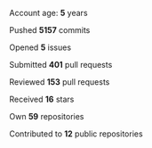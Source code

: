 Account age: **5** years

Pushed **5157** commits

Opened **5** issues

Submitted **401** pull requests

Reviewed **153** pull requests

Received **16** stars

Own **59** repositories

Contributed to **12** public repositories

